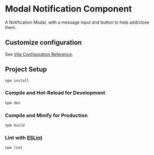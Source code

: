 # Modal Notification Component

A Notification Modal, with a message input and button to help add/close them.

## Customize configuration

See [Vite Configuration Reference](https://vitejs.dev/config/).

## Project Setup

```sh
npm install
```

### Compile and Hot-Reload for Development

```sh
npm dev
```

### Compile and Minify for Production

```sh
npm build
```

### Lint with [ESLint](https://eslint.org/)

```sh
npm lint
```
